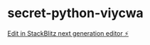 # secret-python-viycwa

[Edit in StackBlitz next generation editor ⚡️](https://stackblitz.com/~/github.com/luckbys/secret-python-viycwa)